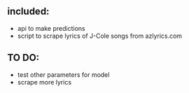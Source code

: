 ## included:
- api to make predictions
- script to scrape lyrics of J-Cole songs from azlyrics.com

## TO DO:
- test other parameters for model 
- scrape more lyrics
